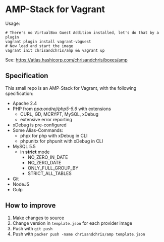 # AMP-Stack for Vagrant

Usage:

```
# There's no VirtualBox Guest Addition installed, let's do that by a plugin
vagrant plugin install vagrant-vbguest
# Now load and start the image
vagrant init chrisandchris/amp && vagrant up
```

See: https://atlas.hashicorp.com/chrisandchris/boxes/amp

## Specification
This small repo is an AMP-Stack for Vagrant, with the following specification:

- Apache 2.4
- PHP from *ppa:ondrej/php5-5.6* with extensions
    - CURL, GD, MCRYPT, MySQL, xDebug
    - extensive error reporting
- xDebug is pre-configured
- Some Alias-Commands:
    - phpx for php with xDebug in CLI
    - phpunitx for phpunit with xDebug in CLI
- MySQL 5.5
    - in **strict** mode
        - NO_ZERO_IN_DATE
        - NO_ZERO_DATE
        - ONLY_FULL_GROUP_BY
        - STRICT_ALL_TABLES
- Git
- NodeJS
- Gulp

## How to improve
1. Make changes to source
2. Change version in `template.json` for each provider image
3. Push with `git push`
4. Push with `packer push -name chrisandchris/amp template.json` 
